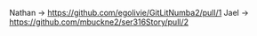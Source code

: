 Nathan -> https://github.com/egolivie/GitLitNumba2/pull/1
Jael -> https://github.com/mbuckne2/ser316Story/pull/2
